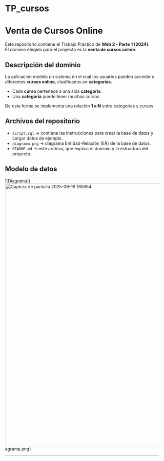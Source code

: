 # TP_cursos

# Venta de Cursos Online

Este repositorio contiene el Trabajo Práctico de **Web 2 - Parte 1 (2024)**.  
El dominio elegido para el proyecto es la **venta de cursos online**.

## Descripción del dominio
La aplicación modela un sistema en el cual los usuarios pueden acceder a diferentes **cursos online**, clasificados en **categorías**.  

- Cada **curso** pertenece a una sola **categoría**.  
- Una **categoría** puede tener muchos cursos.  

De esta forma se implementa una relación **1 a N** entre categorías y cursos.

## Archivos del repositorio
- `script.sql` → contiene las instrucciones para crear la base de datos y cargar datos de ejemplo.  
- `diagrama.png` → diagrama Entidad-Relación (ER) de la base de datos.  
- `README.md` → este archivo, que explica el dominio y la estructura del proyecto.  

## Modelo de datos
![Diagrama](<img width="1918" height="862" alt="Captura de pantalla 2025-09-19 185854" src="https://github.com/user-attachments/assets/d3b27ec0-9973-43c7-a166-f930186f68d2" />
agrama.png)

---



